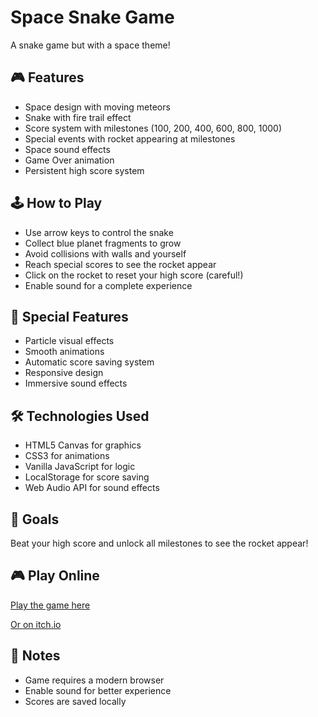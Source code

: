 # Space Snake Game

A snake game but with a space theme!

## 🎮 Features

- Space design with moving meteors
- Snake with fire trail effect
- Score system with milestones (100, 200, 400, 600, 800, 1000)
- Special events with rocket appearing at milestones
- Space sound effects
- Game Over animation
- Persistent high score system

## 🕹️ How to Play

- Use arrow keys to control the snake
- Collect blue planet fragments to grow
- Avoid collisions with walls and yourself
- Reach special scores to see the rocket appear
- Click on the rocket to reset your high score (careful!)
- Enable sound for a complete experience

## 🚀 Special Features

- Particle visual effects
- Smooth animations
- Automatic score saving system
- Responsive design
- Immersive sound effects

## 🛠️ Technologies Used

- HTML5 Canvas for graphics
- CSS3 for animations
- Vanilla JavaScript for logic
- LocalStorage for score saving
- Web Audio API for sound effects

## 🎯 Goals

Beat your high score and unlock all milestones to see the rocket appear!

## 🎮 Play Online

[Play the game here]([https://toshysna.github.io/space-snake/](https://toshysna.github.io/Space-snake/))

[Or on itch.io](https://toshysna.itch.io/space-snake)

## 📝 Notes

- Game requires a modern browser
- Enable sound for better experience
- Scores are saved locally

